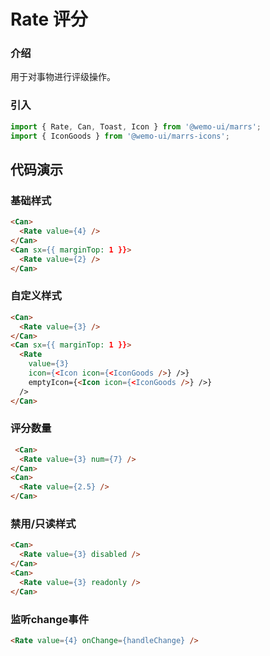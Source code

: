 # Rate 评分

### 介绍

用于对事物进行评级操作。

### 引入

```js
import { Rate, Can, Toast, Icon } from '@wemo-ui/marrs';
import { IconGoods } from '@wemo-ui/marrs-icons';
```

## 代码演示

### 基础样式

```html
<Can>
  <Rate value={4} />
</Can>
<Can sx={{ marginTop: 1 }}>
  <Rate value={2} />
</Can>
```

### 自定义样式

```html
<Can>
  <Rate value={3} />
</Can>
<Can sx={{ marginTop: 1 }}>
  <Rate
    value={3}
    icon={<Icon icon={<IconGoods />} />}
    emptyIcon={<Icon icon={<IconGoods />} />}
  />
</Can>
```

### 评分数量

```html
 <Can>
  <Rate value={3} num={7} />
</Can>
<Can>
  <Rate value={2.5} />
</Can>
```

### 禁用/只读样式

```html
<Can>
  <Rate value={3} disabled />
</Can>
<Can>
  <Rate value={3} readonly />
</Can>
```

### 监听change事件

```html
<Rate value={4} onChange={handleChange} />
```
